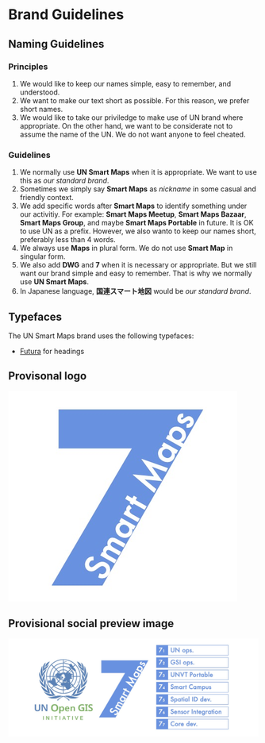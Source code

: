 # Brand Guidelines

## Naming Guidelines

### Principles
1. We would like to keep our names simple, easy to remember, and understood. 
2. We want to make our text short as possible. For this reason, we prefer short names. 
3. We would like to take our priviledge to make use of UN brand where appropriate. On the other hand, we want to be considerate not to assume the name of the UN. We do not want anyone to feel cheated. 

### Guidelines
1. We normally use **UN Smart Maps** when it is appropriate. We want to use this as *our standard brand*. 
2. Sometimes we simply say **Smart Maps** as _nickname_ in some casual and friendly context. 
3. We add specific words after **Smart Maps** to identify something under our activitiy. For example: **Smart Maps Meetup**, **Smart Maps Bazaar**, **Smart Maps Group**, and maybe **Smart Maps Portable** in future. It is OK to use UN as a prefix. However, we also wanto to keep our names short, preferably less than 4 words. 
4. We always use **Maps** in plural form. We do not use **Smart Map** in singular form. 
5. We also add **DWG** and **7** when it is necessary or appropriate. But we still want our brand simple and easy to remember. That is why we normally use **UN Smart Maps**. 
6. In Japanese language, **国連スマート地図** would be *our standard brand*.

## Typefaces

The UN Smart Maps brand uses the following typefaces:
- [Futura](https://fonts.adobe.com/fonts/futura-pt) for headings

## Provisonal logo
![provisional logo 2](./media/dwg7-provisional-logo-2.jpg)

## Provisional social preview image
![social preview image 2](./media/dwg7-provisional-social-preview-image-2.jpg)
